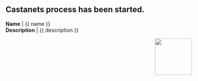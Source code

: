 ## Castanets process has been started.

**Name** | {{ name }}  
**Description** | {{ description }}

<img src="https://user-images.githubusercontent.com/5627185/171138332-9cddf0f0-1fa0-477c-b3cb-61eaa1af4680.png" width="100px" align="right">
